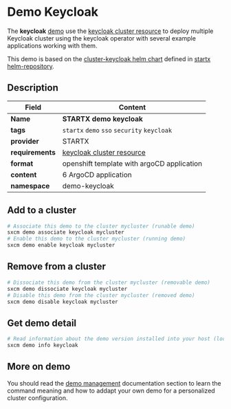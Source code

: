 # Demo Keycloak

The **keycloak** [demo](../../5-demos) use the [keycloak cluster resource](../../resources/keycloak) to deploy multiple Keycloak cluster using the keycloak operator with several example applications working with them.

This demo is based on the [cluster-keycloak helm chart](https://helm-repository.readthedocs.io/en/latest/charts/cluster-keycloak) defined in [startx helm-repository](https://helm-repository.readthedocs.io).

## Description

| Field            | Content                                               |
| ---------------- | ----------------------------------------------------- |
| **Name**         | **STARTX demo keycloak**                              |
| **tags**         | `startx` `demo` `sso` `security` `keycloak`           |
| **provider**     | STARTX                                                |
| **requirements** | [keycloak cluster resource](../../resources/keycloak) |
| **format**       | openshift template with argoCD application            |
| **content**      | 6 ArgoCD application                                  |
| **namespace**    | demo-keycloak                                         |

## Add to a cluster

```bash
# Associate this demo to the cluster mycluster (runable demo)
sxcm demo associate keycloak mycluster
# Enable this demo to the cluster mycluster (running demo)
sxcm demo enable keycloak mycluster
```

## Remove from a cluster

```bash
# Dissociate this demo from the cluster mycluster (removable demo)
sxcm demo dissociate keycloak mycluster
# Disable this demo from the cluster mycluster (removed demo)
sxcm demo disable keycloak mycluster
```

## Get demo detail

```bash
# Read information about the demo version installed into your host (local)
sxcm demo info keycloak
```

## More on demo

You should read the [demo management](../../5-demos) documentation section to learn the command
meaning and how to addapt your own demo for a personalized cluster configuration.
